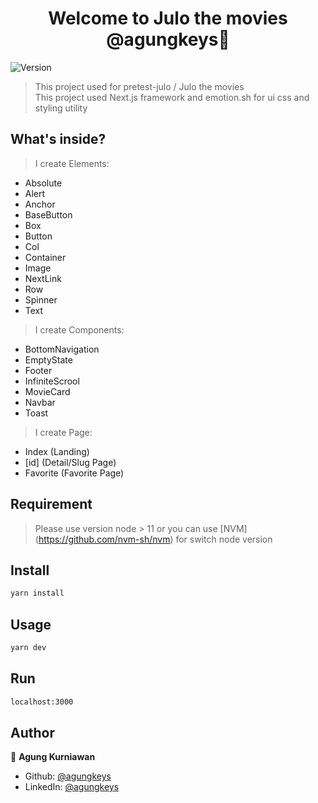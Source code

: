 <h1 align="center">Welcome to Julo the movies @agungkeys👋</h1>
<p>
  <img alt="Version" src="https://img.shields.io/badge/version-0.1.0-blue.svg?cacheSeconds=2592000" />
</p>

> This project used for pretest-julo / Julo the movies<br>
> This project used Next.js framework and emotion.sh for ui css and styling utility

## What's inside?
> I create Elements:
* Absolute
* Alert
* Anchor
* BaseButton
* Box
* Button
* Col
* Container
* Image
* NextLink
* Row
* Spinner
* Text
> I create Components:
* BottomNavigation
* EmptyState
* Footer
* InfiniteScrool
* MovieCard
* Navbar
* Toast
> I create Page:
* Index (Landing)
* [id] (Detail/Slug Page)
* Favorite (Favorite Page)

## Requirement

> Please use version node > 11 or you can use [NVM] (https://github.com/nvm-sh/nvm) for switch node version

## Install

```sh
yarn install
```

## Usage

```sh
yarn dev
```

## Run

```sh
localhost:3000
```

## Author

👤 **Agung Kurniawan**

* Github: [@agungkeys](https://github.com/agungkeys)
* LinkedIn: [@agungkeys](https://linkedin.com/in/agungkeys)

